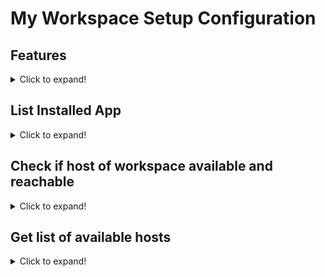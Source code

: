 # My Workspace Setup Configuration
## Features
<details><summary>Click to expand!</summary>

1. Automatically install latest version  whenever it's possible
2. Automatically check if installed apps working properly (ready to use)
3. Install locally or multiple available servers/hosts
</details>

## List Installed App
<details><summary>Click to expand!</summary>

1. [LinuxBrew (latest version)](https://docs.brew.sh/)
2. [Neovim (latest version)](https://neovim.io/)
3. [Rip Grep (latest version)](https://github.com/BurntSushi/ripgrep)
</details>

## Check if host of workspace available and reachable
<details><summary>Click to expand!</summary>

### Ping Local Host
```
ansible all -c local -m ping
```

### Command Result: 
```
localhost | SUCCESS => {
    "ansible_facts": {
        "discovered_interpreter_python": "/usr/bin/python3"
    },
    "changed": false,
    "ping": "pong"
}
```
</details>

## Get list of available hosts
<details><summary>Click to expand!</summary>

### Local Host and also all server host
```
ansible all --list-hosts
```

### Command Result: 
```
  hosts (1):
    localhost 
```
</details>
